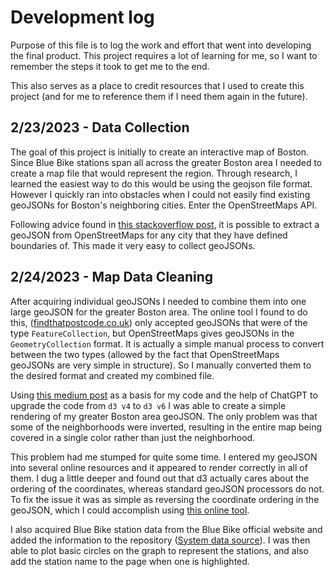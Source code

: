 # Development log

Purpose of this file is to log the work and effort that went into developing the final product. This project requires a lot of learning for me, so I want to remember the steps it took to get me to the end.

This also serves as a place to credit resources that I used to create this project (and for me to reference them if I need them again in the future).

## 2/23/2023 - Data Collection

The goal of this project is initially to create an interactive map of Boston. Since Blue Bike stations span all across the greater Boston area I needed to create a map file that would represent the region. Through research, I learned the easiest way to do this would be using the geojson file format. However I quickly ran into obstacles when I could not easily find existing geoJSONs for Boston's neighboring cities. Enter the OpenStreetMaps API.

Following advice found in [this stackoverflow post](https://gis.stackexchange.com/questions/183248/getting-polygon-boundaries-of-city-in-json-from-google-maps-api), it is possible to extract a geoJSON from OpenStreetMaps for any city that they have defined boundaries of. This made it very easy to collect geoJSONs.

## 2/24/2023 - Map Data Cleaning

After acquiring individual geoJSONs I needed to combine them into one large geoJSON for the greater Boston area. The online tool I found to do this, ([findthatpostcode.co.uk](https://findthatpostcode.uk/tools/merge-geojson)) only accepted geoJSONs that were of the type `FeatureCollection`, but OpenStreetMaps gives geoJSONs in the `GeometryCollection` format. It is actually a simple manual process to convert between the two types (allowed by the fact that OpenStreetMaps geoJSONs are very simple in structure). So I manually converted them to the desired format and created my combined file.

Using [this medium post](https://medium.com/@ivan.ha/using-d3-js-to-plot-an-interactive-map-34fbea76bd78) as a basis for my code and the help of ChatGPT to upgrade the code from `d3 v4` to `d3 v6` I was able to create a simple rendering of my greater Boston area geoJSON. The only problem was that some of the neighborhoods were inverted, resulting in the entire map being covered in a single color rather than just the neighborhood.

This problem had me stumped for quite some time. I entered my geoJSON into several online resources and it appeared to render correctly in all of them. I dug a little deeper and found out that d3 actually cares about the ordering of the coordinates, whereas standard geoJSON processors do not. To fix the issue it was as simple as reversing the coordinate ordering in the geoJSON, which I could accomplish using [this online tool](https://observablehq.com/@bumbeishvili/rewind-geojson).

I also acquired Blue Bike station data from the Blue Bike official website and added the information to the repository ([System data source](https://www.bluebikes.com/system-data)). I was then able to plot basic circles on the graph to represent the stations, and also add the station name to the page when one is highlighted.
